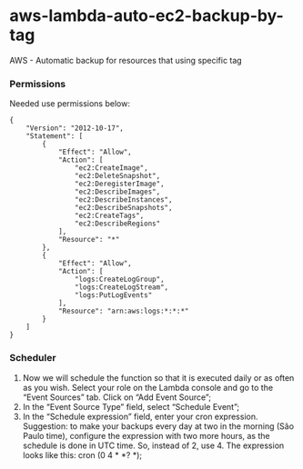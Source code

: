 # aws-lambda-auto-ec2-backup-by-tag
AWS - Automatic backup for resources that using specific tag


### Permissions
Needed use permissions below:

```
{
    "Version": "2012-10-17",
    "Statement": [
        {
            "Effect": "Allow",
            "Action": [
                "ec2:CreateImage",
                "ec2:DeleteSnapshot",
                "ec2:DeregisterImage",
                "ec2:DescribeImages",
                "ec2:DescribeInstances",
                "ec2:DescribeSnapshots",
                "ec2:CreateTags",
                "ec2:DescribeRegions"
            ],
            "Resource": "*"
        },
        {
            "Effect": "Allow",
            "Action": [
                "logs:CreateLogGroup",
                "logs:CreateLogStream",
                "logs:PutLogEvents"
            ],
            "Resource": "arn:aws:logs:*:*:*"
        }
    ]
}
```

### Scheduler

1. Now we will schedule the function so that it is executed daily or as often as you wish. Select your role on the Lambda console and go to the “Event Sources” tab. Click on “Add Event Source”;
2. In the “Event Source Type” field, select “Schedule Event”;
3. In the “Schedule expression” field, enter your cron expression. Suggestion: to make your backups every day at two in the morning (São Paulo time), configure the expression with two more hours, as the schedule is done in UTC time. So, instead of 2, use 4. The expression looks like this: cron (0 4 * *? *);
